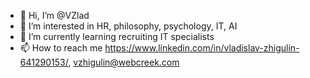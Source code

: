 - 👋 Hi, I’m @VZlad
- 👀 I’m interested in HR, philosophy, psychology, IT, AI
- 🌱 I’m currently learning recruiting IT specialists
- 📫 How to reach me https://www.linkedin.com/in/vladislav-zhigulin-641290153/, vzhigulin@webcreek.com

<!---
VZlad/VZlad is a ✨ special ✨ repository because its `README.md` (this file) appears on your GitHub profile.
You can click the Preview link to take a look at your changes.
--->
